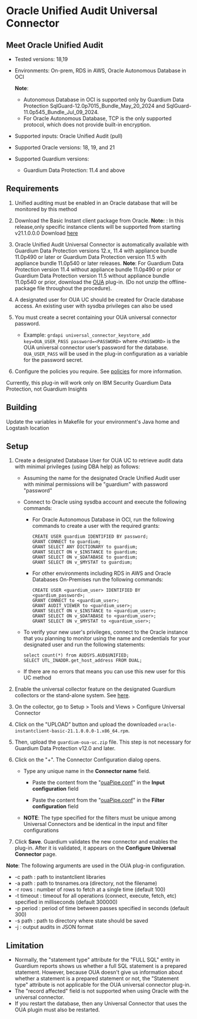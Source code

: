 # Oracle Unified Audit Universal Connector
 
## Meet Oracle Unified Audit

* Tested versions: 18,19
* Environments: On-prem, RDS in AWS, Oracle Autonomous Database in OCI

   **Note**: 
     * Autonomous Database in OCI is supported only by Guardium Data Protection  SqlGuard-12.0p7015_Bundle_May_20_2024 and SqlGuard-11.0p545_Bundle_Jul_09_2024.
     * For Oracle Autonomous Database, TCP is the only supported protocol, which does not provide built-in encryption.
* Supported inputs: Oracle Unified Audit (pull)
* Supported Oracle versions: 18, 19, and 21
* Supported Guardium versions:
    * Guardium Data Protection: 11.4 and above 
  

## Requirements

1. Unified auditing must be enabled in an Oracle database that will be monitored by this method
2. Download the Basic Instant client package from Oracle.
   **Note:** : In this release,only specific instance clients will be supported from starting v21.1.0.0.0 Download [here](https://download.oracle.com/otn_software/linux/instantclient/211000/oracle-instantclient-basic-21.1.0.0.0-1.x86_64.rpm)
3. Oracle Unified Audit Universal Connector is automatically available with Guardium Data Protection versions 12.x, 11.4 with appliance bundle 11.0p490 or later or Guardium Data Protection version 11.5 with appliance bundle 11.0p540 or later releases.
**Note**: For Guardium Data Protection version 11.4 without appliance bundle 11.0p490 or prior or Guardium Data Protection version 11.5 without appliance bundle 11.0p540 or prior, download the [OUA](https://github.com/IBM/universal-connectors/raw/release-v1.2.0/filter-plugin/logstash-filter-oua-guardium/OracleUnifiedAuditPackage/OracleUnifiedAudit/guardium-oua-uc.zip) plug-in. (Do not unzip the offline-package file throughout the procedure).

4. A designated user for OUA UC should be created for Oracle database access. An existing user with sysdba privileges can also be used

5. You must create a secret containing your OUA universal connector password.
   - Example: `grdapi universal_connector_keystore_add key=OUA_USER_PASS password=<PASSWORD>` where `<PASSWORD>` is the OUA universal connector user’s password for the database. `OUA_USER_PASS` will be used in the plug-in configuration as a variable for the password secret.

6. Configure the policies you require. See [policies](https://github.com/IBM/universal-connectors/tree/main/docs#policies) for more information.

Currently, this plug-in will work only on IBM Security Guardium Data Protection, not Guardium Insights

## Building

Update the variables in Makefile for your environment's Java home and Logstash location

## Setup

1. Create a designated Database User for OUA UC to retrieve audit data with minimal privileges (using DBA help) as follows:
   - Assuming the name for the designated Oracle Unified Audit user with minimal permissions will be "guardium" with password "password"
   - Connect to Oracle using sysdba account and execute the following commands:

      - For Oracle Autonomous Database in OCI, run the following commands to create a user with the required grants:
         ```
         CREATE USER guardium IDENTIFIED BY password;
         GRANT CONNECT to guardium;
         GRANT SELECT ANY DICTIONARY to guardium;
         GRANT SELECT ON v_$INSTANCE to guardium;
         GRANT SELECT ON v_$DATABASE to guardium;
         GRANT SELECT ON v_$MYSTAT to guardium;
         ```

       - For other environments including RDS in AWS and Oracle Databases On-Premises run the following commands:
         ```
         CREATE USER <guardium_user> IDENTIFIED BY <guardium_password>; 
         GRANT CONNECT to <guardium_user>; 
         GRANT AUDIT_VIEWER to <guardium_user>; 
         GRANT SELECT ON v_$INSTANCE to <guardium_user>; 
         GRANT SELECT ON v_$DATABASE to <guardium_user>; 
         GRANT SELECT ON v_$MYSTAT to <guardium_user>;
         ```

   - To verify your new user's privileges, connect to the Oracle instance that you planning to monitor using the name and credentials for your designated user and run the following statements:

       ```
       select count(*) from AUDSYS.AUD$UNIFIED;
       SELECT UTL_INADDR.get_host_address FROM DUAL;
       ```

   - If there are no errors that means you can use this new user for this UC method

2. Enable the universal collector feature on the designated Guardium collectors or the stand-alone system. See [here](/docs/Guardium%20Data%20Protection/uc_config_gdp.md).

3. On the collector, go to Setup > Tools and Views > Configure Universal Connector

4. Click on the "UPLOAD” button and upload the downloaded `oracle-instantclient-basic-21.1.0.0.0-1.x86_64.rpm`.
   
6.  Then, upload the `guardium-oua-uc.zip` file. This step is not necessary for Guardium Data Protection v12.0 and later.

   5. Click on the "+". The Connector Configuration dialog opens.

      - Type any unique name in the **Connector name** field.

         - Paste the content from the  "[ouaPipe.conf](https://github.com/IBM/universal-connectors/raw/main/filter-plugin/logstash-filter-oua-guardium/ouaPipe.conf)" in the **Input configuration** field

         - Paste the content from the  "[ouaPipe.conf](https://github.com/IBM/universal-connectors/raw/main/filter-plugin/logstash-filter-oua-guardium/ouaPipe.conf)" in the **Filter configuration** field

      - **NOTE**: The type specified for the filters must be unique among Universal Connectors and be identical in the input and filter configurations

   6. Click **Save**. Guardium validates the new connector and enables the plug-in. After it is validated, it appears on the **Configure Universal Connector** page.

**Note**: The following arguments are used in the OUA plug-in configuration.
- -c path : path to instantclient libraries
- -a path : path to tnsnames.ora (directory, not the filename)
- -r rows : number of rows to fetch at a single time (default 100)
- -t timeout : timeout for all operations (connect, execute, fetch, etc) specified in milliseconds (default 300000)
- -p period : period of time between passes specified in seconds (default 300)
- -s path : path to directory where state should be saved
- -j : output audits in JSON format

## Limitation
- Normally, the "statement type" attribute for the "FULL SQL" entity in Guardium reports shows us whether a full SQL statement is a prepared statement. However, because OUA doesn't give us information about whether a statement is a prepared statement or not, the "Statement type" attribute is not applicable for the OUA universal connector plug-in.
- The "record affected" field is not supported when using Oracle with the universal connector.
- If you restart the database, then any Universal Connector that uses the OUA plugin must also be restarted.
